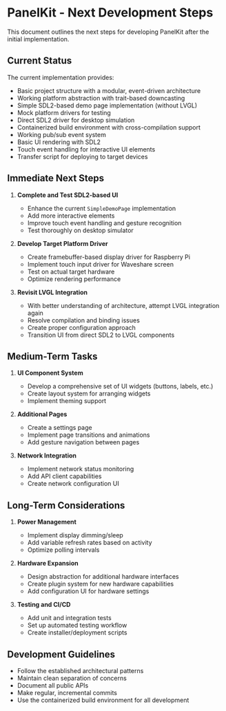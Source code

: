 # PanelKit - Next Development Steps

This document outlines the next steps for developing PanelKit after the initial implementation.

## Current Status

The current implementation provides:

- Basic project structure with a modular, event-driven architecture
- Working platform abstraction with trait-based downcasting
- Simple SDL2-based demo page implementation (without LVGL)
- Mock platform drivers for testing
- Direct SDL2 driver for desktop simulation
- Containerized build environment with cross-compilation support
- Working pub/sub event system
- Basic UI rendering with SDL2
- Touch event handling for interactive UI elements
- Transfer script for deploying to target devices

## Immediate Next Steps

1. **Complete and Test SDL2-based UI**
   - Enhance the current `SimpleDemoPage` implementation
   - Add more interactive elements
   - Improve touch event handling and gesture recognition
   - Test thoroughly on desktop simulator

2. **Develop Target Platform Driver**
   - Create framebuffer-based display driver for Raspberry Pi
   - Implement touch input driver for Waveshare screen
   - Test on actual target hardware
   - Optimize rendering performance

3. **Revisit LVGL Integration**
   - With better understanding of architecture, attempt LVGL integration again
   - Resolve compilation and binding issues
   - Create proper configuration approach
   - Transition UI from direct SDL2 to LVGL components

## Medium-Term Tasks

1. **UI Component System**
   - Develop a comprehensive set of UI widgets (buttons, labels, etc.)
   - Create layout system for arranging widgets
   - Implement theming support

2. **Additional Pages**
   - Create a settings page
   - Implement page transitions and animations
   - Add gesture navigation between pages

3. **Network Integration**
   - Implement network status monitoring
   - Add API client capabilities
   - Create network configuration UI

## Long-Term Considerations

1. **Power Management**
   - Implement display dimming/sleep
   - Add variable refresh rates based on activity
   - Optimize polling intervals

2. **Hardware Expansion**
   - Design abstraction for additional hardware interfaces
   - Create plugin system for new hardware capabilities
   - Add configuration UI for hardware settings

3. **Testing and CI/CD**
   - Add unit and integration tests
   - Set up automated testing workflow
   - Create installer/deployment scripts

## Development Guidelines

- Follow the established architectural patterns
- Maintain clean separation of concerns
- Document all public APIs
- Make regular, incremental commits
- Use the containerized build environment for all development